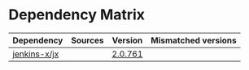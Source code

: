 # Dependency Matrix

Dependency | Sources | Version | Mismatched versions
---------- | ------- | ------- | -------------------
[jenkins-x/jx](https://github.com/jenkins-x/jx.git) |  | [2.0.761](https://github.com/jenkins-x/jx/releases/tag/v2.0.761) | 
